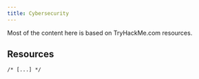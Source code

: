 ```yaml
---
title: Cybersecurity
---
```


Most of the content here is based on TryHackMe.com resources.

## Resources

`/* [...] */`
